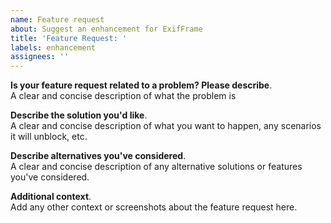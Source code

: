 ```yaml
---
name: Feature request
about: Suggest an enhancement for ExifFrame
title: 'Feature Request: '
labels: enhancement
assignees: ''
---
```


**Is your feature request related to a problem? Please describe**.  
A clear and concise description of what the problem is

**Describe the solution you'd like**.  
A clear and concise description of what you want to happen, any scenarios it will unblock, etc.

**Describe alternatives you've considered**.  
A clear and concise description of any alternative solutions or features you've considered.

**Additional context**.  
Add any other context or screenshots about the feature request here.
